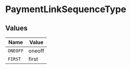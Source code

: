 # PaymentLinkSequenceType


## Values

| Name     | Value    |
| -------- | -------- |
| `ONEOFF` | oneoff   |
| `FIRST`  | first    |